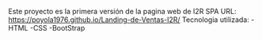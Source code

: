 Este proyecto es la primera versión de la pagina web de I2R SPA
URL: https://poyola1976.github.io/Landing-de-Ventas-I2R/
Tecnologia utilizada:
-HTML
-CSS
-BootStrap